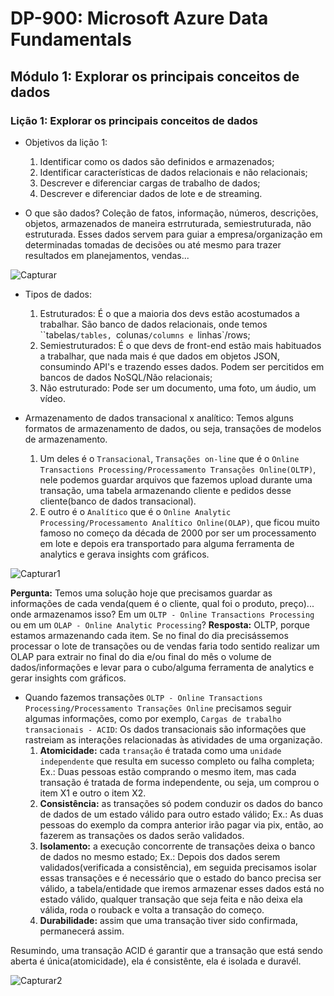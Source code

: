 # DP-900: Microsoft Azure Data Fundamentals

## Módulo 1: Explorar os principais conceitos de dados

### Lição 1: Explorar os principais conceitos de dados

- Objetivos da lição 1:
  1. Identificar como os dados são definidos e armazenados;
  2. Identificar características de dados relacionais e não relacionais;
  3. Descrever e diferenciar cargas de trabalho de dados;
  4. Descrever e diferenciar dados de lote e de streaming.

- O que são dados?
Coleção de fatos, informação, números, descrições, objetos, armazenados de maneira estrruturada, semiestruturada, não estruturada. Esses dados servem para guiar a empresa/organização em determinadas tomadas de decisões ou até mesmo para trazer resultados em planejamentos, vendas...

![Capturar](https://user-images.githubusercontent.com/86172286/188035359-51784f45-dff2-44ad-a86e-3c4fd390f390.PNG)

- Tipos de dados:
  1. Estruturados: É o que a maioria dos devs estão acostumados a trabalhar. São banco de dados relacionais, onde temos ``tabelas`/tables, `colunas`/columns e `linhas`/rows;
  2. Semiestruturados: É o que devs de front-end estão mais habituados a trabalhar, que nada mais é que dados em objetos JSON, consumindo API's e trazendo esses dados. Podem ser percitidos em bancos de dados NoSQL/Não relacionais;
  3. Não estruturado: Pode ser um documento, uma foto, um áudio, um vídeo.
  
- Armazenamento de dados transacional x analítico:
Temos alguns formatos de armazenamento de dados, ou seja, transações de modelos de armazenamento. 
  1. Um deles é o `Transacional`, `Transações on-line` que é o `Online Transactions Processing/Processamento Transações Online(OLTP)`, nele podemos guardar arquivos que fazemos upload durante uma transação, uma tabela armazenando cliente e pedidos desse cliente(banco de dados transacional).
  2. E outro é o `Analítico`  que é o `Online Analytic Processing/Processamento Analítico Online(OLAP)`, que ficou muito famoso no começo da década de 2000 por ser um processamento em lote e depois era transportado para alguma ferramenta de analytics e gerava insights com gráficos.

![Capturar1](https://user-images.githubusercontent.com/86172286/188037195-2212c8c4-2175-4fbc-8934-a8c90b51e6d8.PNG)

**Pergunta:** Temos uma solução hoje que precisamos guardar as informações de cada venda(quem é o cliente, qual foi o produto, preço)... onde armazenamos isso? Em um `OLTP - Online Transactions Processing` ou em um `OLAP - Online Analytic Processing`?
**Resposta:** OLTP, porque estamos armazenando cada item.
Se no final do dia precisássemos processar o lote de transações ou de vendas faria todo sentido realizar um OLAP para extrair no final do dia e/ou final do mês o volume de dados/informações e levar para o cubo/alguma ferramenta de analytics e gerar insights com gráficos.

- Quando fazemos transações `OLTP - Online Transactions Processing/Processamento Transações Online` precisamos seguir algumas informações, como por exemplo, `Cargas de trabalho transacionais - ACID`:
Os dados transacionais são informações que rastreiam as interações relacionadas às atividades de uma organização.
  1. **Atomicidade:** cada `transação` é tratada como uma `unidade independente` que resulta em sucesso completo ou falha completa; Ex.: Duas pessoas estão comprando o mesmo item, mas cada transação é tratada de forma independente, ou seja, um comprou o item X1 e outro o item X2.
  2. **Consistência:** as transações só podem conduzir os dados do banco de dados de um estado válido para outro estado válido; Ex.: As duas pessoas do exemplo da compra anterior irão pagar via pix, então, ao fazerem as transações os dados serão validados.
  3. **Isolamento:** a execução concorrente de transações deixa o banco de dados no mesmo estado; Ex.: Depois dos dados serem validados(verificada a consistência), em seguida precisamos isolar essas transações e é necessário que o estado do banco precisa ser válido, a tabela/entidade que iremos armazenar esses dados está no estado válido, qualquer transação que seja feita e não deixa ela válida, roda o rouback e volta a transação do começo.
  4. **Durabilidade:** assim que uma transação tiver sido confirmada, permanecerá assim.

Resumindo, uma transação ACID é garantir que a transação que está sendo aberta é única(atomicidade), ela é consistênte, ela é isolada e duravél.

![Capturar2](https://user-images.githubusercontent.com/86172286/188040480-e997500b-8a9e-499d-b353-cd9282fb8207.PNG)

